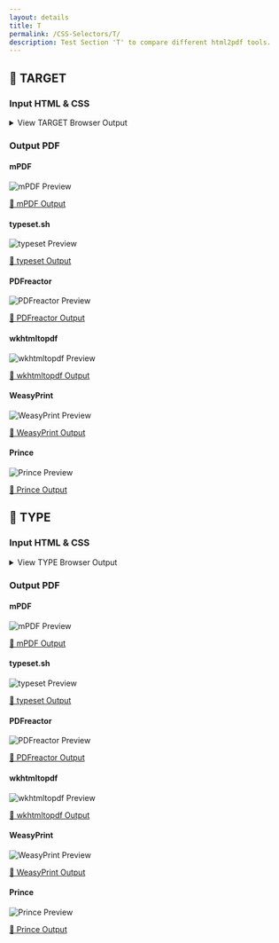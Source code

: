 ```yaml
---
layout: details
title: T
permalink: /CSS-Selectors/T/
description: Test Section 'T' to compare different html2pdf tools.
---
```




## 🔬 TARGET

### Input HTML & CSS

<details>
    <summary>
        View TARGET Browser Output
    </summary>
    <img src="/{{ page.path }}/../browser_screenshot__html_CSS_Selectors_T_target.html.pdf.png" />
    <p>
        <a href="https://raw.githubusercontent.com/azettl/compare.html2pdf.tools/master//html/CSS%20Selectors/T/target.html" target="_blank" rel="noopener">📄 Get Input HTML on GitHub</a>
    </p>
</details>

### Output PDF

<div class="details-boxes">
    <div>
        <h4>mPDF</h4>
        <img src="/{{ page.path }}/../mpdf__html_CSS_Selectors_T_target.html.png" alt="mPDF Preview" />
        <p>
            <a href="/{{ page.path }}/../mpdf__html_CSS_Selectors_T_target.html.pdf" target="_blank">📕 mPDF Output</a>
        </p>
    </div>
    <div>
        <h4>typeset.sh</h4>
        <img src="/{{ page.path }}/../typeset__html_CSS_Selectors_T_target.html.png" alt="typeset Preview" />
        <p>
            <a href="/{{ page.path }}/../typeset__html_CSS_Selectors_T_target.html.pdf" target="_blank">📕 typeset Output</a>
        </p>
    </div>
    <div>
        <h4>PDFreactor</h4>
        <img src="/{{ page.path }}/../pdfreactor__html_CSS_Selectors_T_target.html.png" alt="PDFreactor Preview" />
        <p>
            <a href="/{{ page.path }}/../pdfreactor__html_CSS_Selectors_T_target.html.pdf" target="_blank">📕 PDFreactor Output</a>
        </p>
    </div>
    <div>
        <h4>wkhtmltopdf</h4>
        <img src="/{{ page.path }}/../wkhtmltopdf__html_CSS_Selectors_T_target.html.png" alt="wkhtmltopdf Preview" />
        <p>
            <a href="/{{ page.path }}/../wkhtmltopdf__html_CSS_Selectors_T_target.html.pdf" target="_blank">📕 wkhtmltopdf Output</a>
        </p>
    </div>
    <div>
        <h4>WeasyPrint</h4>
        <img src="/{{ page.path }}/../weasyprint__html_CSS_Selectors_T_target.html.png" alt="WeasyPrint Preview" />
        <p>
            <a href="/{{ page.path }}/../weasyprint__html_CSS_Selectors_T_target.html.pdf" target="_blank">📕 WeasyPrint Output</a>
        </p>
    </div>
    <div>
        <h4>Prince</h4>
        <img src="/{{ page.path }}/../princexml__html_CSS_Selectors_T_target.html.png" alt="Prince Preview" />
        <p>
            <a href="/{{ page.path }}/../princexml__html_CSS_Selectors_T_target.html.pdf" target="_blank">📕 Prince Output</a>
        </p>
    </div>
</div>

## 🔬 TYPE

### Input HTML & CSS

<details>
    <summary>
        View TYPE Browser Output
    </summary>
    <img src="/{{ page.path }}/../browser_screenshot__html_CSS_Selectors_T_type.html.pdf.png" />
    <p>
        <a href="https://raw.githubusercontent.com/azettl/compare.html2pdf.tools/master//html/CSS%20Selectors/T/type.html" target="_blank" rel="noopener">📄 Get Input HTML on GitHub</a>
    </p>
</details>

### Output PDF

<div class="details-boxes">
    <div>
        <h4>mPDF</h4>
        <img src="/{{ page.path }}/../mpdf__html_CSS_Selectors_T_type.html.png" alt="mPDF Preview" />
        <p>
            <a href="/{{ page.path }}/../mpdf__html_CSS_Selectors_T_type.html.pdf" target="_blank">📕 mPDF Output</a>
        </p>
    </div>
    <div>
        <h4>typeset.sh</h4>
        <img src="/{{ page.path }}/../typeset__html_CSS_Selectors_T_type.html.png" alt="typeset Preview" />
        <p>
            <a href="/{{ page.path }}/../typeset__html_CSS_Selectors_T_type.html.pdf" target="_blank">📕 typeset Output</a>
        </p>
    </div>
    <div>
        <h4>PDFreactor</h4>
        <img src="/{{ page.path }}/../pdfreactor__html_CSS_Selectors_T_type.html.png" alt="PDFreactor Preview" />
        <p>
            <a href="/{{ page.path }}/../pdfreactor__html_CSS_Selectors_T_type.html.pdf" target="_blank">📕 PDFreactor Output</a>
        </p>
    </div>
    <div>
        <h4>wkhtmltopdf</h4>
        <img src="/{{ page.path }}/../wkhtmltopdf__html_CSS_Selectors_T_type.html.png" alt="wkhtmltopdf Preview" />
        <p>
            <a href="/{{ page.path }}/../wkhtmltopdf__html_CSS_Selectors_T_type.html.pdf" target="_blank">📕 wkhtmltopdf Output</a>
        </p>
    </div>
    <div>
        <h4>WeasyPrint</h4>
        <img src="/{{ page.path }}/../weasyprint__html_CSS_Selectors_T_type.html.png" alt="WeasyPrint Preview" />
        <p>
            <a href="/{{ page.path }}/../weasyprint__html_CSS_Selectors_T_type.html.pdf" target="_blank">📕 WeasyPrint Output</a>
        </p>
    </div>
    <div>
        <h4>Prince</h4>
        <img src="/{{ page.path }}/../princexml__html_CSS_Selectors_T_type.html.png" alt="Prince Preview" />
        <p>
            <a href="/{{ page.path }}/../princexml__html_CSS_Selectors_T_type.html.pdf" target="_blank">📕 Prince Output</a>
        </p>
    </div>
</div>


